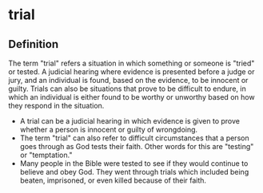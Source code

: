 # trial

## Definition

The term "trial" refers a situation in which something or someone is "tried" or tested. A judicial hearing where evidence is presented before a judge or jury, and an individual is found, based on the evidence, to be innocent or guilty. Trials can also be situations that prove to be difficult to endure, in which an individual is either found to be worthy or unworthy based on how they respond in the situation.

* A trial can be a judicial hearing in which evidence is given to prove whether a person is innocent or guilty of wrongdoing.
* The term "trial" can also refer to difficult circumstances that a person goes through as God tests their faith. Other words for this are "testing" or "temptation."
* Many people in the Bible were tested to see if they would continue to believe and obey God. They went through trials which included being beaten, imprisoned, or even killed because of their faith.